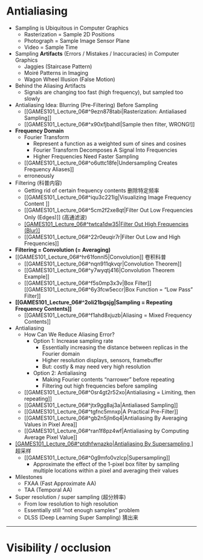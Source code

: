 
# Antialiasing

- Sampling is Ubiquitous in  Computer Graphics
	- Rasterization = Sample 2D Positions  
	- Photograph = Sample Image Sensor Plane
	- Video = Sample Time
- Sampling **Artifacts**  (Errors / Mistakes / Inaccuracies) in  Computer Graphics
	- Jaggies (Staircase Pattern)
	- Moiré Patterns in Imaging
	- Wagon Wheel Illusion (False Motion)
- Behind the Aliasing Artifacts
	- Signals are changing too fast (high frequency),  but sampled too slowly
- Antialiasing Idea:  Blurring (Pre-Filtering) Before Sampling
	- [[GAMES101_Lecture_06#^9ezn878tabi|Rasterization: Antialiased Sampling]]
	- [[GAMES101_Lecture_06#^x90xfjbahdl|Sample then filter, WRONG!]]
- **Frequency Domain**
	- Fourier Transform
		- Represent a function as a  weighted sum of sines and cosines
		- Fourier Transform Decomposes A Signal Into Frequencies
		- Higher Frequencies Need Faster Sampling 
	- [[GAMES101_Lecture_06#^o6uttc18fe|Undersampling Creates Frequency Aliases]]
	- erroneously
- Filtering (科普内容)
	- Getting rid of  certain frequency contents 删除特定频率
	- [[GAMES101_Lecture_06#^iqu3c221lg|Visualizing Image Frequency Content ]]
	- [[GAMES101_Lecture_06#^5cm2f2xe8qt|Filter Out Low Frequencies Only (Edges)]] (高通滤波)
	- [[GAMES101_Lecture_06#^twtca1dw35|Filter Out High Frequencies (Blur)]](低通滤波)
	- [[GAMES101_Lecture_06#^22r0euqir7r|Filter Out Low and High Frequencies]]
- **Filtering = Convolution (= Averaging)**
- [[GAMES101_Lecture_06#^hr61fonnl5|Convolution]] 卷积科普
	- [[GAMES101_Lecture_06#^nqn911qkvqr|Convolution Theorem]]
	- [[GAMES101_Lecture_06#^y7wyqtj416|Convolution Theorem Example]]
	- [[GAMES101_Lecture_06#^f5s0mp3x3v|Box Filter]] [[GAMES101_Lecture_06#^6y3fcw5eccr|Box Function = “Low Pass” Filter]]
- **[[GAMES101_Lecture_06#^2oli21bgsjg|Sampling = Repeating Frequency Contents]]**
	- [[GAMES101_Lecture_06#^f1ahd8xjuzb|Aliasing = Mixed Frequency Contents]]
- Antialiasing
	- How Can We Reduce Aliasing Error?
		- Option 1: Increase sampling rate
			- Essentially increasing the distance between replicas in the Fourier domain
			- Higher resolution displays, sensors, framebuffer
			- But: costly & may need very high resolution
		- Option 2: Antialiasing
			- Making Fourier contents “narrower” before repeating
			- Filtering out high frequencies before sampling
	- [[GAMES101_Lecture_06#^0sr4gt2r52xo|Antialiasing = Limiting, then repeating]]
	- [[GAMES101_Lecture_06#^jtx9gg8aj3a|Antialiased Sampling]]
	- [[GAMES101_Lecture_06#^tgfnc5mnxp|A Practical Pre-Filter]]
	- [[GAMES101_Lecture_06#^gb2n5jln6q4|Antialiasing By Averaging Values in Pixel Area]]
	- [[GAMES101_Lecture_06#^ran1f8pz4wf|Antialiasing by Computing Average Pixel Value]]
- [[GAMES101_Lecture_06#^ptdhfwnazko|Antialiasing By Supersampling ]](MSAA) 超采样
	- [[GAMES101_Lecture_06#^0g9mfo0vzlcp|Supersampling]]
		- Approximate the effect of the 1-pixel box filter by sampling  multiple locations within a pixel and averaging their values
- Milestones
	- FXAA (Fast Approximate AA)
	- TAA (Temporal AA)
- Super resolution / super sampling (超分辨率)
	- From low resolution to high resolution
	- Essentially still “not enough samples” problem
	- DLSS (Deep Learning Super Sampling) 猜出来
---

# Visibility / occlusion
